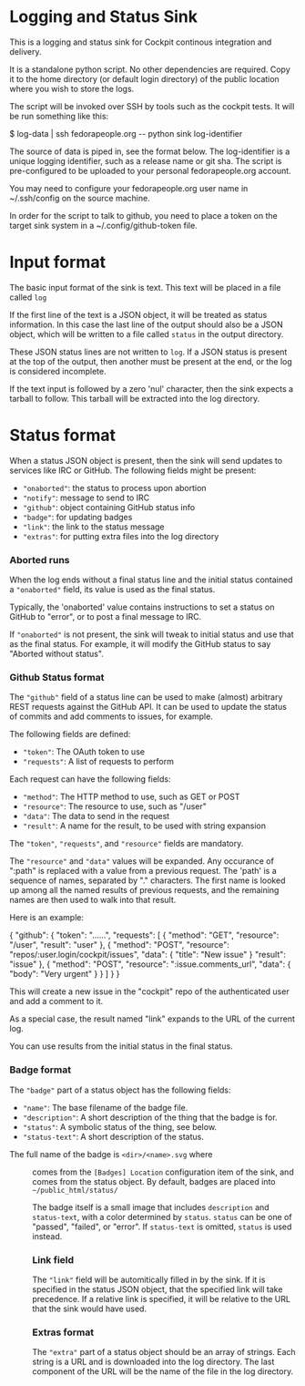 # Logging and Status Sink

This is a logging and status sink for Cockpit continous integration and delivery.

It is a standalone python script. No other dependencies are required. Copy it
to the home directory (or default login directory) of the public location where
you wish to store the logs.

The script will be invoked over SSH by tools such as the cockpit tests. It will
be run something like this:

$ log-data | ssh fedorapeople.org -- python sink log-identifier

The source of data is piped in, see the format below. The log-identifier is
a unique logging identifier, such as a release name or git sha. The script
is pre-configured to be uploaded to your personal fedorapeople.org account.

You may need to configure your fedorapeople.org user name in ~/.ssh/config
on the source machine.

In order for the script to talk to github, you need to place a token on
the target sink system in a ~/.config/github-token file.

# Input format

The basic input format of the sink is text. This text will be placed in a
file called `log`

If the first line of the text is a JSON object, it will be treated as status
information. In this case the last line of the output should also be a JSON object,
which will be written to a file called `status` in the output directory.

These JSON status lines are not written to `log`. If a JSON status is present
at the top of the output, then another must be present at the end, or the
log is considered incomplete.

If the text input is followed by a zero 'nul' character, then the sink expects
a tarball to follow. This tarball will be extracted into the log directory.

# Status format

When a status JSON object is present, then the sink will send updates to
services like IRC or GitHub. The following fields might be present:

 * `"onaborted"`: the status to process upon abortion
 * `"notify"`: message to send to IRC
 * `"github"`: object containing GitHub status info
 * `"badge"`: for updating badges
 * `"link"`: the link to the status message
 * `"extras"`: for putting extra files into the log directory

### Aborted runs

When the log ends without a final status line and the initial status
contained a `"onaborted"` field, its value is used as the final
status.

Typically, the 'onaborted' value contains instructions to set a status
on GitHub to "error", or to post a final message to IRC.

If `"onaborted"` is not present, the sink will tweak to initial status
and use that as the final status.  For example, it will modify the
GitHub status to say "Aborted without status".

### Github Status format

The `"github"` field of a status line can be used to make (almost)
arbitrary REST requests against the GitHub API.  It can be used to
update the status of commits and add comments to issues, for example.

The following fields are defined:

 * `"token"`: The OAuth token to use
 * `"requests"`: A list of requests to perform

Each request can have the following fields:

 * `"method"`: The HTTP method to use, such as GET or POST
 * `"resource"`: The resource to use, such as "/user"
 * `"data"`: The data to send in the request
 * `"result"`: A name for the result, to be used with string expansion

The `"token"`, `"requests"`, and `"resource"` fields are mandatory.

The `"resource"` and `"data"` values will be expanded.  Any occurance
of ":path" is replaced with a value from a previous request.  The
'path' is a sequence of names, separated by "." characters.  The first
name is looked up among all the named results of previous requests,
and the remaining names are then used to walk into that result.

Here is an example:

  { "github":
    { "token": "......",
      "requests": [
        { "method": "GET",
          "resource": "/user",
          "result": "user"
        },
        { "method": "POST",
          "resource": "repos/:user.login/cockpit/issues",
          "data": { "title": "New issue" }
          "result": "issue"
        },
        { "method": "POST",
          "resource": ":issue.comments_url",
          "data": { "body": "Very urgent" }
        }
      ]
    }
  }

This will create a new issue in the "cockpit" repo of the
authenticated user and add a comment to it.

As a special case, the result named "link" expands to the URL of the
current log.

You can use results from the initial status in the final status.

### Badge format

The `"badge"` part of a status object has the following fields:

 * `"name"`: The base filename of the badge file.
 * `"description"`: A short description of the thing that the badge is for.
 * `"status"`: A symbolic status of the thing, see below.
 * `"status-text"`: A short description of the status.

The full name of the badge is `<dir>/<name>.svg` where <dir> comes
from the `[Badges] Location` configuration item of the sink, and
<name> comes from the status object.  By default, badges are placed
into `~/public_html/status/`

The badge itself is a small image that includes `description` and
`status-text`, with a color determined by `status`.  `status` can be
one of "passed", "failed", or "error".  If `status-text` is omitted,
`status` is used instead.

### Link field

The `"link"` field will be automitically filled in by the sink. If it
is specified in the status JSON object, that the specified link will
take precedence. If a relative link is specified, it will be relative
to the URL that the sink would have used.

### Extras format

The `"extra"` part of a status object should be an array of strings.
Each string is a URL and is downloaded into the log directory.  The
last component of the URL will be the name of the file in the log
directory.
